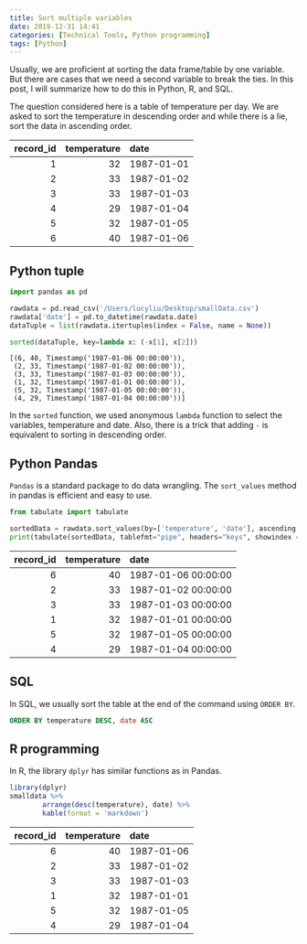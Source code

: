 ```yaml
---
title: Sort multiple variables
date: 2019-12-31 14:41
categories: [Technical Tools, Python programming]
tags: [Python]
---
```


Usually, we are proficient at sorting the data frame/table by one variable. But there are cases that we need a second variable to break the ties. In this post, I will summarize how to do this in Python, R, and SQL. 

The question considered here is a table of temperature per day. We are asked to sort the temperature in descending order and while there is a lie, sort the data in ascending order.

| record_id| temperature|date       |
|---------:|-----------:|:----------|
|         1|          32|1987-01-01 |
|         2|          33|1987-01-02 |
|         3|          33|1987-01-03 |
|         4|          29|1987-01-04 |
|         5|          32|1987-01-05 |
|         6|          40|1987-01-06 |

## Python tuple

```Python
import pandas as pd

rawdata = pd.read_csv('/Users/lucyliu/Desktop/smallData.csv')
rawdata['date'] = pd.to_datetime(rawdata.date)
dataTuple = list(rawdata.itertuples(index = False, name = None))

sorted(dataTuple, key=lambda x: (-x[1], x[2]))
```
    [(6, 40, Timestamp('1987-01-06 00:00:00')),
     (2, 33, Timestamp('1987-01-02 00:00:00')),
     (3, 33, Timestamp('1987-01-03 00:00:00')),
     (1, 32, Timestamp('1987-01-01 00:00:00')),
     (5, 32, Timestamp('1987-01-05 00:00:00')),
     (4, 29, Timestamp('1987-01-04 00:00:00'))]
    
In the `sorted` function, we used anonymous `lambda` function to select the variables, temperature and date. Also, there is a trick that adding `-` is equivalent to sorting in descending order.

## Python Pandas

`Pandas` is a standard package to do data wrangling. The `sort_values` method in pandas is efficient and easy to use.

```Python
from tabulate import tabulate

sortedData = rawdata.sort_values(by=['temperature', 'date'], ascending = [False, True])
print(tabulate(sortedData, tablefmt="pipe", headers="keys", showindex = False))
```

|   record_id |   temperature | date                |
|------------:|--------------:|:--------------------|
|           6 |            40 | 1987-01-06 00:00:00 |
|           2 |            33 | 1987-01-02 00:00:00 |
|           3 |            33 | 1987-01-03 00:00:00 |
|           1 |            32 | 1987-01-01 00:00:00 |
|           5 |            32 | 1987-01-05 00:00:00 |
|           4 |            29 | 1987-01-04 00:00:00 |

## SQL

In SQL, we usually sort the table at the end of the command using `ORDER BY`.

```sql
ORDER BY temperature DESC, date ASC
```

## R programming

In R, the library `dplyr` has similar functions as in Pandas.

```r
library(dplyr)
smalldata %>% 
        arrange(desc(temperature), date) %>%
        kable(format = 'markdown')
```

| record_id| temperature|date       |
|---------:|-----------:|:----------|
|         6|          40|1987-01-06 |
|         2|          33|1987-01-02 |
|         3|          33|1987-01-03 |
|         1|          32|1987-01-01 |
|         5|          32|1987-01-05 |
|         4|          29|1987-01-04 |